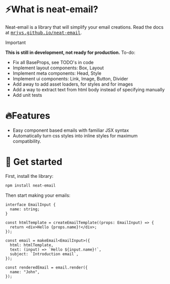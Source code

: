 # ⚡What is neat-email?

Neat-email is a library that will simplify your email creations. Read the docs at <a href="https://mrjvs.github.io/neat-email"><kbd>mrjvs.github.io/neat-email</kbd></a>.

> [!IMPORTANT]
> **This is still in development, not ready for production.**
> To-do:
> - Fix all BaseProps, see TODO's in code
> - Implement layout components: Box, Layout
> - Implement meta components: Head, Style
> - Implement ui components: Link, Image, Button, Divider
> - Add away to add asset loaders, for styles and for images
> - Add a way to extract text from html body instead of specifying manually
> - Add unit tests

# 🔥Features
- Easy component based emails with familiar JSX syntax
- Automatically turn css styles into inline styles for maximum compatibility.

# 🧬 Get started

First, install the library:
```bash
npm install neat-email
```

Then start making your emails:
```tsx
interface EmailInput {
  name: string;
}

const htmlTemplate = createEmailTemplate((props: EmailInput) => {
  return <div>Hello {props.name}!</div>;
});

const email = makeEmail<EmailInput>({
  html: htmlTemplate,
  text: (input) => `Hello ${input.name}!`,
  subject: `Introduction email`,
});

const renderedEmail = email.render({
  name: "John",
});
```
